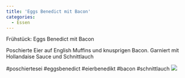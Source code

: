 ```yaml
---
title: 'Eggs Benedict mit Bacon'
categories:
  - Essen
---
```


Frühstück: Eggs Benedict mit Bacon

Poschierte Eier auf English Muffins und knusprigen Bacon. Garniert mit Hollandaise Sauce und Schnittlauch

#poschiertesei #eggsbenedict #eierbenedikt #bacon #schnittlauch
![](..\..\.\assets\2021-01-23-eggsbenedict\1.jpg)
